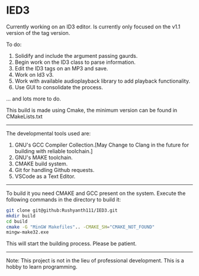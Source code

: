 # IED3

Currently working on an ID3 editor. Is currently only focused on the v1.1 version of the tag version. 

To do:

1. Solidify and include the argument passing gaurds.
2. Begin work on the ID3 class to parse information.
3. Edit the ID3 tags on an MP3 and save.
4. Work on Id3 v3.
5. Work with available audioplayback library to add playback functionality.
6. Use GUI to consolidate the process.

... and lots more to do.

This build is made using Cmake, the minimum version can be found in CMakeLists.txt

___

The developmental tools used are:

1. GNU's GCC Compiler Collection.[May Change to Clang in the future for building with reliable toolchain.]
2. GNU's MAKE toolchain.
3. CMAKE build system.
4. Git for handling Github requests.
5. VSCode as a Text Editor.

___

To build it you need CMAKE and GCC present on the system. Execute the following commands in the directory to build it:

```bash
git clone git@github:Rushyanth111/IED3.git
mkdir build
cd build
cmake -G "MinGW Makefiles".. -CMAKE_SH="CMAKE_NOT_FOUND"
mingw-make32.exe
```

This will start the building process. Please be patient. 

___
Note: This project is not in the lieu of professional development. This is a hobby to learn programming. 